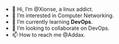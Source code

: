 - 👋 Hi, I’m @Xionse, a linux addict.
- 👀 I’m interested in Computer Networking.
- 🌱 I’m currently learning **DevOps**.
- 💞️ I’m looking to collaborate on DevOps.
- 📫 How to reach me @Addax. 

<!---
Xionse/Xionse is a ✨ special ✨ repository because its `README.md` (this file) appears on your GitHub profile.
You can click the Preview link to take a look at your changes.
--->
